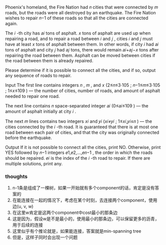Phoenix's homeland, the Fire Nation had 𝑛
cities that were connected by 𝑚
roads, but the roads were all destroyed by an earthquake. The Fire Nation wishes to repair 𝑛−1
of these roads so that all the cities are connected again.

The 𝑖
-th city has 𝑎𝑖
tons of asphalt. 𝑥
tons of asphalt are used up when repairing a road, and to repair a road between 𝑖
and 𝑗
, cities 𝑖
and 𝑗
must have at least 𝑥
tons of asphalt between them. In other words, if city 𝑖
had 𝑎𝑖
tons of asphalt and city 𝑗
had 𝑎𝑗
tons, there would remain 𝑎𝑖+𝑎𝑗−𝑥
tons after repairing the road between them. Asphalt can be moved between cities if the road between them is already
repaired.

Please determine if it is possible to connect all the cities, and if so, output any sequence of roads to repair.

Input
The first line contains integers 𝑛
, 𝑚
, and 𝑥
(2≤𝑛≤3⋅105
; 𝑛−1≤𝑚≤3⋅105
; 1≤𝑥≤109
) — the number of cities, number of roads, and amount of asphalt needed to repair one road.

The next line contains 𝑛
space-separated integer 𝑎𝑖
(0≤𝑎𝑖≤109
) — the amount of asphalt initially at city 𝑖
.

The next 𝑚
lines contains two integers 𝑥𝑖
and 𝑦𝑖
(𝑥𝑖≠𝑦𝑖
; 1≤𝑥𝑖,𝑦𝑖≤𝑛
) — the cities connected by the 𝑖
-th road. It is guaranteed that there is at most one road between each pair of cities, and that the city was originally
connected before the earthquake.

Output
If it is not possible to connect all the cities, print NO. Otherwise, print YES followed by 𝑛−1
integers 𝑒1,𝑒2,…,𝑒𝑛−1
, the order in which the roads should be repaired. 𝑒𝑖
is the index of the 𝑖
-th road to repair. If there are multiple solutions, print any.

### thoughts

1. n-1条是组成了一棵树，如果一开始就有多个component的话，肯定是没有答案的
2. 在能连接在一起的情况下，考虑在某个时刻，去连接两个component，使用边(u, v, w)
3. 在这里w肯定是这两个component中cost最小的那条边
4. 这是因为，假设w是不是最小的，使用最小的那条边，可以保留更多的沥青，用于后续的连接
5. 这里似乎有个推论就是，如果能连接，答案就是min-spanning tree
6. 但是，这样子同时会出现一个问题